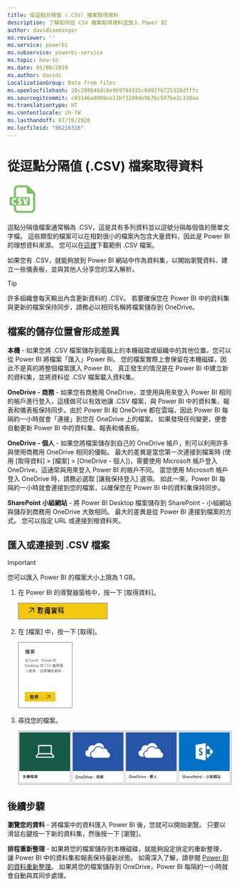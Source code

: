 ```yaml
---
title: 從逗點分隔值 (.CSV) 檔案取得資料
description: 了解如何從 CSV 檔案取得資料並放入 Power BI
author: davidiseminger
ms.reviewer: ''
ms.service: powerbi
ms.subservice: powerbi-service
ms.topic: how-to
ms.date: 05/08/2019
ms.author: davidi
LocalizationGroup: Data from files
ms.openlocfilehash: 20c289648dc6e9b9784335c0d92f6725328dfffc
ms.sourcegitcommit: c83146ad008ce13bf3289de9b76c507be2c330aa
ms.translationtype: HT
ms.contentlocale: zh-TW
ms.lasthandoff: 07/10/2020
ms.locfileid: "86216316"
---
```

# <a name="get-data-from-comma-separated-value-csv-files"></a>從逗點分隔值 (.CSV) 檔案取得資料
![CSV 圖示](media/service-comma-separated-value-files/csv_icon.png)

逗點分隔值檔案通常稱為 .CSV，這是具有多列資料並以逗號分隔每個值的簡單文字檔。 這些類型的檔案可以在相對很小的檔案內包含大量資料，因此是 Power BI 的理想資料來源。 您可以在[這裡](https://go.microsoft.com/fwlink/?LinkID=619356)下載範例 .CSV 檔案。

如果您有 .CSV，就能夠放到 Power BI 網站中作為資料集，以開始瀏覽資料、建立一些儀表板，並與其他人分享您的深入解析。

>[!TIP]
>許多組織會每天輸出內含更新資料的 .CSV。 若要確保您在 Power BI 中的資料集與更新的檔案保持同步，請務必以相同名稱將檔案儲存到 OneDrive。

## <a name="where-your-file-is-saved-makes-a-difference"></a>檔案的儲存位置會形成差異
**本機** - 如果您將 .CSV 檔案儲存到電腦上的本機磁碟或組織中的其他位置，您可以從 Power BI 將檔案「匯入」Power BI。 您的檔案實際上會保留在本機磁碟，因此不是真的將整個檔案匯入 Power BI。 真正發生的情況是在 Power BI 中建立新的資料集，並將資料從 .CSV 檔案載入資料集。

**OneDrive - 商務** - 如果您有商務用 OneDrive，並使用與用來登入 Power BI 相同的帳戶進行登入，這樣做可以有效地讓 .CSV 檔案，與 Power BI 中的資料集、報表和儀表板保持同步。由於 Power BI 和 OneDrive 都在雲端，因此 Power BI 每隔約一小時就會「連接」到您在 OneDrive 上的檔案。 如果發現任何變更，便會自動更新 Power BI 中的資料集、報表和儀表板。

**OneDrive - 個人** - 如果您將檔案儲存到自己的 OneDrive 帳戶，則可以利用許多與使用商務用 OneDrive 相同的優點。 最大的差異是當您第一次連接到檔案時 (使用 [取得資料] > [檔案] > [OneDrive - 個人])，需要使用 Microsoft 帳戶登入 OneDrive，這通常與用來登入 Power BI 的帳戶不同。 當您使用 Microsoft 帳戶登入 OneDrive 時，請務必選取 [讓我保持登入] 選項。 如此一來，Power BI 每隔約一小時就會連接到您的檔案，以確保您在 Power BI 中的資料集保持同步。

**SharePoint 小組網站** - 將 Power BI Desktop 檔案儲存到 SharePoint - 小組網站與儲存到商務用 OneDrive 大致相同。 最大的差異是從 Power BI 連接到檔案的方式。 您可以指定 URL 或連接到根資料夾。

## <a name="import-or-connect-to-a-csv-file"></a>匯入或連接到 .CSV 檔案
>[!IMPORTANT]
>您可以匯入 Power BI 的檔案大小上限為 1 GB。

1. 在 Power BI 的導覽器窗格中，按一下 [取得資料]。
   
   ![Power B I Desktop 中 [取得資料] 的螢幕擷取畫面，其中顯示功能窗格中的按鈕。](media/service-comma-separated-value-files/csv_get_data_button.png)
2. 在 [檔案] 中，按一下 [取得]。
   
   ![[檔案] 對話方塊的螢幕擷取畫面，其中顯示 [取得] 按鈕。](media/service-comma-separated-value-files/csv_files_get.png)
3. 尋找您的檔案。
   
   ![四個磚的螢幕擷取畫面，該磚用來尋找檔案，其中顯示本機檔案、OneDrive 商務、OneDrive 個人及 SharePoint 的選取項目。](media/service-comma-separated-value-files/csv_find_your_file.png)

## <a name="next-steps"></a>後續步驟
**瀏覽您的資料** - 將檔案中的資料匯入 Power BI 後，您就可以開始瀏覽。 只要以滑鼠右鍵按一下新的資料集，然後按一下 [瀏覽]。

**排程重新整理** - 如果將您的檔案儲存到本機磁碟，就能夠設定排定的重新整理，讓 Power BI 中的資料集和報表保持最新狀態。 如需深入了解，請參閱 [Power BI 的資料重新整理](refresh-data.md)。 如果將您的檔案儲存到 OneDrive，Power BI 每隔約一小時就會自動與其同步處理。

